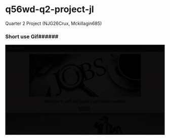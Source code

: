 # q56wd-q2-project-jl
Quarter 2 Project (NJG26Crux, Mckillagin685)

### Short use Gif######

<img src="/readme/use.gif"
 />

